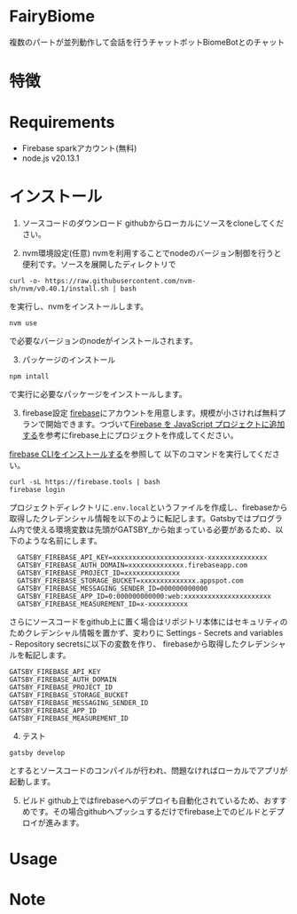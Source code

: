 # FairyBiome

複数のパートが並列動作して会話を行うチャットボットBiomeBotとのチャット

# 特徴

# Requirements

* Firebase sparkアカウント(無料)
* node.js v20.13.1

# インストール

1. ソースコードのダウンロード
githubからローカルにソースをcloneしてください。

2. nvm環境設定(任意)
nvmを利用することでnodeのバージョン制御を行うと便利です。ソースを展開したディレクトリで

```
curl -o- https://raw.githubusercontent.com/nvm-sh/nvm/v0.40.1/install.sh | bash
```
を実行し、nvmをインストールします。

```
nvm use
```
で必要なバージョンのnodeがインストールされます。

3. パッケージのインストール
```
npm intall
```
で実行に必要なパッケージをインストールします。

3. firebase設定
[firebase](https://firebase.google.com/?hl=ja)にアカウントを用意します。規模が小さければ無料プランで開始できます。つづいて[Firebase を JavaScript プロジェクトに追加する](https://firebase.google.com/docs/web/setup?hl=ja)を参考にfirebase上にプロジェクトを作成してください。

[firebase CLIをインストールする](https://firebase.google.com/docs/cli?hl=ja#mac-linux-auto-script)を参照して
以下のコマンドを実行してください。

```
curl -sL https://firebase.tools | bash
firebase login
```

プロジェクトディレクトリに`.env.local`というファイルを作成し、firebaseから取得したクレデンシャル情報を以下のように転記します。Gatsbyではプログラム内で使える環境変数は先頭がGATSBY_から始まっている必要があるため、以下のような名前にします。
```
  GATSBY_FIREBASE_API_KEY=xxxxxxxxxxxxxxxxxxxxxxx-xxxxxxxxxxxxxxx
  GATSBY_FIREBASE_AUTH_DOMAIN=xxxxxxxxxxxxxx.firebaseapp.com
  GATSBY_FIREBASE_PROJECT_ID=xxxxxxxxxxxxxx
  GATSBY_FIREBASE_STORAGE_BUCKET=xxxxxxxxxxxxxx.appspot.com
  GATSBY_FIREBASE_MESSAGING_SENDER_ID=000000000000
  GATSBY_FIREBASE_APP_ID=0:000000000000:web:xxxxxxxxxxxxxxxxxxxxxx
  GATSBY_FIREBASE_MEASUREMENT_ID=x-xxxxxxxxxx
```

さらにソースコードをgithub上に置く場合はリポジトリ本体にはセキュリティのためクレデンシャル情報を置かず、変わりに
Settings - Secrets and variables - Repository secretsに以下の変数を作り、
firebaseから取得したクレデンシャルを転記します。

```
GATSBY_FIREBASE_API_KEY
GATSBY_FIREBASE_AUTH_DOMAIN
GATSBY_FIREBASE_PROJECT_ID
GATSBY_FIREBASE_STORAGE_BUCKET
GATSBY_FIREBASE_MESSAGING_SENDER_ID
GATSBY_FIREBASE_APP_ID
GATSBY_FIREBASE_MEASUREMENT_ID
```

4. テスト
```
gatsby develop
```
とするとソースコードのコンパイルが行われ、問題なければローカルでアプリが起動します。

5. ビルド
github上ではfirebaseへのデプロイも自動化されているため、おすすめです。その場合githubへプッシュするだけでfirebase上でのビルドとデプロイが進みます。

# Usage

# Note